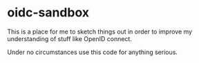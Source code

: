 # oidc-sandbox

This is a place for me to sketch things out in order to improve my understanding of stuff like OpenID connect.

Under no circumstances use this code for anything serious.
